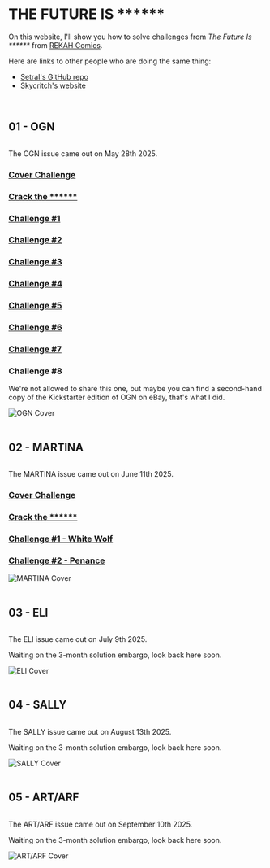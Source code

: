 # THE FUTURE IS <span id="puzzle">\*\*\*\*\*\*</span>

<script>
const el = document.getElementById('puzzle');
const target = 'SOLVED';
let pos = 0;

function flick() {
    if (pos >= target.length) return;
    
    let current = el.textContent;
    let charCode = 65;
    
    const interval = setInterval(() => {
        current = current.substring(0, pos) + String.fromCharCode(charCode) + current.substring(pos + 1);
        el.textContent = current;
        
        if (charCode === target.charCodeAt(pos)) {
            clearInterval(interval);
            pos++;
            setTimeout(flick, 50);
        }
        
        charCode = charCode === 90 ? 65 : charCode + 1;
    }, 50);
}

setTimeout(flick, 1000);
</script>

On this website, I'll show you how to solve challenges from *The Future Is \*\*\*\*\*\** from [REKAH Comics](https://www.blackhillsinfosec.com/rekcah/).

Here are links to other people who are doing the same thing:

- [Setral's GitHub repo](https://github.com/setral/CTF_Writeups/tree/main/The%20Future%20is%20******)
- [Skycritch's website](https://www.skycritch.com/the-future-is/)

<br>

## 01 - OGN

<div class="row">
<div class="column">

The OGN issue came out on May 28th 2025.

### [Cover Challenge](./01_cover.html)

### [Crack the \*\*\*\*\*\*](./01_crack.html)

### [Challenge #1](./01_1.html)

### [Challenge #2](./01_2.html)

### [Challenge #3](./01_3.html)

### [Challenge #4](./01_4.html)

### [Challenge #5](./01_5.html)

### [Challenge #6](./01_6.html)

### [Challenge #7](./01_7.html)

### Challenge #8

We're not allowed to share this one, but maybe you can find a second-hand copy of the Kickstarter edition of OGN on eBay, that's what I did.

</div>
<div class="column img-column">
<img alt="OGN Cover" src="./images/01.jpg">
</div>
</div>

<br>

## 02 - MARTINA

<div class="row">
<div class="column">

The MARTINA issue came out on June 11th 2025.

### [Cover Challenge](./02_cover.html)

### [Crack the \*\*\*\*\*\*](./02_crack.html)

### [Challenge #1 - White Wolf](./02_1.html)

### [Challenge #2 - Penance](./02_2.html)

</div>
<div class="column img-column">
<img alt="MARTINA Cover" src="./images/02.jpg">
</div>
</div>

<br>

## 03 - ELI

<div class="row">
<div class="column">

The ELI issue came out on July 9th 2025.

Waiting on the 3-month solution embargo, look back here soon.

</div>
<div class="column img-column">
<img alt="ELI Cover" src="./images/03.jpg">
</div>
</div>

<br>

## 04 - SALLY

<div class="row">
<div class="column">

The SALLY issue came out on August 13th 2025.

Waiting on the 3-month solution embargo, look back here soon.

</div>
<div class="column img-column">
<img alt="SALLY Cover" src="./images/04.jpg">
</div>
</div>

<br>

## 05 - ART/ARF 

<div class="row">
<div class="column">

The ART/ARF issue came out on September 10th 2025.

Waiting on the 3-month solution embargo, look back here soon.

</div>
<div class="column img-column">
<img alt="ART/ARF Cover" src="./images/05.jpg">
</div>
</div>
